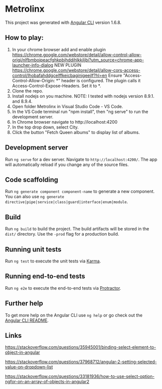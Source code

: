 # Metrolinx

This project was generated with [Angular CLI](https://github.com/angular/angular-cli) version 1.6.8.

## How to play:
1. In your chrome browser add and enable plugin 
https://chrome.google.com/webstore/detail/allow-control-allow-origi/nlfbmbojpeacfghkpbjhddihlkkiljbi?utm_source=chrome-app-launcher-info-dialog
NEW PLUGIN
https://chrome.google.com/webstore/detail/allow-cors-access-control/lhobafahddgcelffkeicbaginigeejlf?hl=en
Ensure "Access-Control-Allow-Origin: *" header is configured. The plugin calls it
Access-Control-Expose-Headers. Set it to *.
2. Clone the repo.
3. Install nodejs on you machine.
    NOTE: I tested with nodejs version 8.9.1. and 8.9.4.
4. Open folder Metrolinx in Visual Studio Code - VS Code.
5. In the VS Code terminal run "npm install", then "ng serve" to run the development server.
6. In Chrome browser navigate to http://localhost:4200
7. In the top drop down, select City.
8. Click the button "Fetch Queen albums" to display list of albums.

## Development server

Run `ng serve` for a dev server. Navigate to `http://localhost:4200/`. The app will automatically reload if you change any of the source files.

## Code scaffolding

Run `ng generate component component-name` to generate a new component. You can also use `ng generate directive|pipe|service|class|guard|interface|enum|module`.

## Build

Run `ng build` to build the project. The build artifacts will be stored in the `dist/` directory. Use the `-prod` flag for a production build.

## Running unit tests

Run `ng test` to execute the unit tests via [Karma](https://karma-runner.github.io).

## Running end-to-end tests

Run `ng e2e` to execute the end-to-end tests via [Protractor](http://www.protractortest.org/).

## Further help

To get more help on the Angular CLI use `ng help` or go check out the [Angular CLI README](https://github.com/angular/angular-cli/blob/master/README.md).

## Links
https://stackoverflow.com/questions/35945001/binding-select-element-to-object-in-angular

https://stackoverflow.com/questions/37968712/angular-2-setting-selected-value-on-dropdown-list

https://stackoverflow.com/questions/33181936/how-to-use-select-option-ngfor-on-an-array-of-objects-in-angular2
